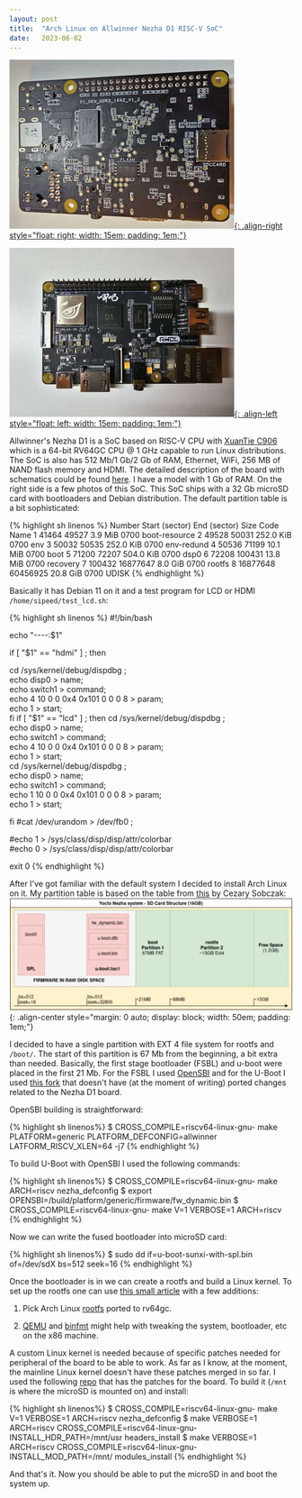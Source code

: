 ```yaml
---
layout: post
title:  "Arch Linux on Allwinner Nezha D1 RISC-V SoC"
date:   2023-06-02
---
```


[![](/img/articles/nezha-d1/rear_comp.jpg){: .align-right style="float: right; width: 15em; padding: 1em;"}][rear]

[![](/img/articles/nezha-d1/front_comp.jpg){: .align-left style="float: left; width: 15em; padding: 1em;"}][front]

Allwinner's Nezha D1 is a SoC based on RISC-V CPU with [XuanTie C906][cTo_xyeB] which is a 64-bit RV64GC CPU @ 1 GHz capable to run Linux distributions. The SoC is also has 512 Mb/1 Gb/2 Gb of RAM, Ethernet, WiFi, 256 MB of NAND flash memory and HDMI. The detailed description of the board with schematics could be found [here][sunhui].
I have a model with 1 Gb of RAM. On the right side is a few photos of this SoC. This SoC ships with a 32 Gb microSD card with bootloaders and Debian distribution. The default partition table is a bit sophisticated:

{% highlight sh linenos %}
Number  Start (sector)    End (sector)  Size       Code  Name
   1           41464           49527   3.9 MiB     0700  boot-resource
   2           49528           50031   252.0 KiB   0700  env
   3           50032           50535   252.0 KiB   0700  env-redund
   4           50536           71199   10.1 MiB    0700  boot
   5           71200           72207   504.0 KiB   0700  dsp0
   6           72208          100431   13.8 MiB    0700  recovery
   7          100432        16877647   8.0 GiB     0700  rootfs
   8        16877648        60456925   20.8 GiB    0700  UDISK
{% endhighlight %}

Basically it has Debian 11 on it and a test program for LCD or HDMI `/home/sipeed/test_lcd.sh`:

{% highlight sh linenos %}
#!/bin/bash

echo "----:$1"

if [ "$1" == "hdmi" ] ; then

cd /sys/kernel/debug/dispdbg ;			
echo disp0 > name; 							
echo switch1 > command; 			
echo 4 10 0 0 0x4 0x101 0 0 0 8 > param; 			
echo 1 > start;					
fi
if [ "$1" == "lcd" ] ; then
cd /sys/kernel/debug/dispdbg ;			
echo disp0 > name; 							
echo switch1 > command; 			
echo 4 10 0 0 0x4 0x101 0 0 0 8 > param; 			
echo 1 > start;					
cd /sys/kernel/debug/dispdbg ;			
echo disp0 > name; 							
echo switch1 > command; 			
echo 1 10 0 0 0x4 0x101 0 0 0 8 > param; 			
echo 1 > start;					

fi
#cat /dev/urandom > /dev/fb0 ;

#echo 1 > /sys/class/disp/disp/attr/colorbar		
#echo 0 > /sys/class/disp/disp/attr/colorbar

exit 0
{% endhighlight %}

After I've got familiar with the default system I decided to install Arch Linux on it. My partition table is based on the table from [this][noice] by Cezary Sobczak:
![](/img/articles/nezha-d1/ptable.png){: .align-center style="margin: 0 auto; display: block; width: 50em; padding: 1em;"}

I decided to have a single partition with EXT 4 file system for rootfs and `/boot/`. The start of this partition is 67 Mb from the beginning, a bit extra than needed. Basically, the first stage bootloader (FSBL) and u-boot were placed in the first 21 Mb. For the FSBL I used [OpenSBI][opensbi] and for the U-Boot I used [this fork][uboot] that doesn't have (at the moment of writing) ported changes related to the Nezha D1 board.

OpenSBI building is straightforward:

{% highlight sh linenos%}
$ CROSS_COMPILE=riscv64-linux-gnu- make PLATFORM=generic PLATFORM_DEFCONFIG=allwinner LATFORM_RISCV_XLEN=64  -j7
{% endhighlight %}

To build U-Boot with OpenSBI I used the following commands:

{% highlight sh linenos%}
$ CROSS_COMPILE=riscv64-linux-gnu- make ARCH=riscv nezha_defconfig
$ export OPENSBI=<path to opensbi repo>/build/platform/generic/firmware/fw_dynamic.bin
$ CROSS_COMPILE=riscv64-linux-gnu- make V=1 VERBOSE=1 ARCH=riscv
{% endhighlight %}

Now we can write the fused bootloader into microSD card:

{% highlight sh linenos%}
$ sudo dd if=u-boot-sunxi-with-spl.bin of=/dev/sdX bs=512 seek=16
{% endhighlight %}

Once the bootloader is in we can create a rootfs and build a Linux kernel. To set up the rootfs one can use [this small article][smoll] with a few additions:

1. Pick Arch Linux [rootfs][arch] ported to rv64gc.

2. [QEMU][qemu] and [binfmt][binfmt] might help with tweaking the system, bootloader, etc on the x86 machine.

A custom Linux kernel is needed because of specific patches needed for peripheral of the board to be able to work. As far as I know, at the moment, the mainline Linux kernel doesn't have these patches merged in so far. I used the following [repo][repo] that has the patches for the board. To build it (`/mnt` is where the microSD is mounted on) and install:

{% highlight sh linenos%}
$ CROSS_COMPILE=riscv64-linux-gnu- make V=1 VERBOSE=1 ARCH=riscv nezha_defconfig
$ make VERBOSE=1 ARCH=riscv CROSS_COMPILE=riscv64-linux-gnu- INSTALL_HDR_PATH=/mnt/usr headers_install
$ make VERBOSE=1 ARCH=riscv CROSS_COMPILE=riscv64-linux-gnu- INSTALL_MOD_PATH=/mnt/ modules_install
{% endhighlight %}

And that's it. Now you should be able to put the microSD in and boot the system up.

[rear]: /img/articles/nezha-d1/rear.jpg
[front]: /img/articles/nezha-d1/front.jpg
[cTo_xyeB]: https://occ.t-head.cn/vendor/cpu/index?id=3817197695983423488
[sunhui]: https://linux-sunxi.org/Allwinner_Nezha
[noice]: https://elinux.org/images/3/30/YPS2022.05_d1s10_nezha-bsp.pdf
[opensbi]: https://github.com/riscv-software-src/opensbi
[uboot]: https://github.com/smaeul/u-boot/tree/d1-wip
[smoll]: http://si-head.nl/articles/02_chroot_install
[arch]: https://archriscv.felixc.at/images/
[qemu]: https://www.qemu.org/
[binfmt]: https://docs.kernel.org/admin-guide/binfmt-misc.html
[repo]: https://github.com/smaeul/linux/tree/d1/wip

